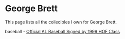 # George Brett

This page lists all the collecibles I own for George Brett.

baseball - [Official AL Baseball Signed by 1999 HOF Class](george-brett/official-al-baseball-signed-by-1999-hof-class)